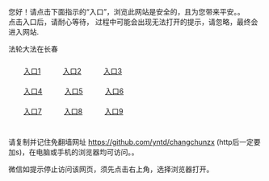 您好！请点击下面指示的“入口”，浏览此网站是安全的，且为您带来平安。。 <br/>
点击入口后，请耐心等待， 过程中可能会出现无法打开的提示，请忽略，最终会进入网站. </br>

法轮大法在长春<br/>
<div style="padding:10px"><a style="margin:20px" target="_blank" href="https://ds38nhybeyu9u.cloudfront.net/2Qpsp?ehomev" id="ccLink1" rel="nofollow">入口1</a> <a target="_blank" style="margin:20px" href="https://d1e5a5vckn6aw3.cloudfront.net/2Qpsp?flwlhov" id="ccLink2" rel="nofollow">入口2</a> <a style="margin:20px" target="_blank" href="https://d3u07v1pnvo1jp.cloudfront.net/2Qpsp?xhblycxz" id="ccLink3" rel="nofollow">入口3</a></div>

<div style="padding:10px" ><a style="margin:20px" target="_blank" href="https://ds38nhybeyu9u.cloudfront.net/2Qpsp?ehomev" id="ccLink4" rel="nofollow">入口4</a> <a style="margin:20px" href="https://d1e5a5vckn6aw3.cloudfront.net/2Qpsp?flwlhov" target="_blank" id="ccLink5" rel="nofollow">入口5</a> <a style="margin:20px" href="https://d3u07v1pnvo1jp.cloudfront.net/2Qpsp?xhblycxz" target="_blank" id="ccLink6" rel="nofollow">入口6</a></div>

<div style="padding:10px"><a style="margin:20px" target="_blank" href="https://ds38nhybeyu9u.cloudfront.net/2Qpsp?ehomev" id="ccLink7" rel="nofollow">入口7</a> <a style="margin:20px" href="https://d1e5a5vckn6aw3.cloudfront.net/2Qpsp?flwlhov" target="_blank" id="ccLink8" rel="nofollow">入口8</a> <a style="margin:20px" target="_blank" href="https://d3u07v1pnvo1jp.cloudfront.net/2Qpsp?xhblycxz" id="ccLink9" rel="nofollow">入口9</a></div>

<br/>



请复制并记住免翻墙网址 https://github.com/yntd/changchunzx (http后一定要加s)，在电脑或手机的浏览器均可访问。。<br/>

微信如提示停止访问该网页，须先点击右上角，选择浏览器打开。
